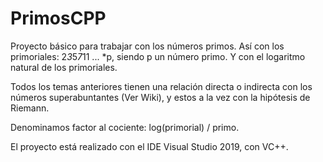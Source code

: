 # PrimosCPP

Proyecto básico para trabajar con los números primos.
Así con los primoriales: 2*3*5*7*11 ... *p, siendo p un número primo.
Y con el logaritmo natural de los primoriales.

Todos los temas anteriores tienen una relación directa o indirecta con los
números superabuntantes (Ver Wiki), y estos a la vez con la hipótesis de Riemann.

Denominamos factor al cociente: log(primorial) / primo.

El proyecto está realizado con el IDE Visual Studio 2019, con VC++.
